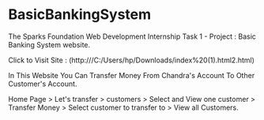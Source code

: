 # BasicBankingSystem

The Sparks Foundation Web Development Internship Task 1 - Project : Basic Banking System website.

Click to Visit Site : (http:///C:/Users/hp/Downloads/index%20(1).html2.html)

In This Website You Can Transfer Money From Chandra's Account To Other Customer's Account.
 
Home Page > Let's transfer > customers > Select and View one customer > Transfer Money > Select customer to transfer to > View all Customers.
